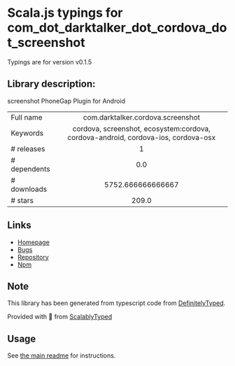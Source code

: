 
# Scala.js typings for com_dot_darktalker_dot_cordova_dot_screenshot

Typings are for version v0.1.5

## Library description:
screenshot PhoneGap Plugin for Android

|                    |                 |
| ------------------ | :-------------: |
| Full name          | com.darktalker.cordova.screenshot |
| Keywords           | cordova, screenshot, ecosystem:cordova, cordova-android, cordova-ios, cordova-osx |
| # releases         | 1 |
| # dependents       | 0.0 |
| # downloads        | 5752.666666666667 |
| # stars            | 209.0 |

## Links
- [Homepage](https://github.com/gitawego/cordova-screenshot#readme)
- [Bugs](https://github.com/gitawego/cordova-screenshot/issues)
- [Repository](https://github.com/gitawego/cordova-screenshot)
- [Npm](https://www.npmjs.com/package/com.darktalker.cordova.screenshot)
    


## Note
This library has been generated from typescript code from [DefinitelyTyped](https://definitelytyped.org).

Provided with :purple_heart: from [ScalablyTyped](https://github.com/oyvindberg/ScalablyTyped)

## Usage
See [the main readme](../../readme.md) for instructions.


